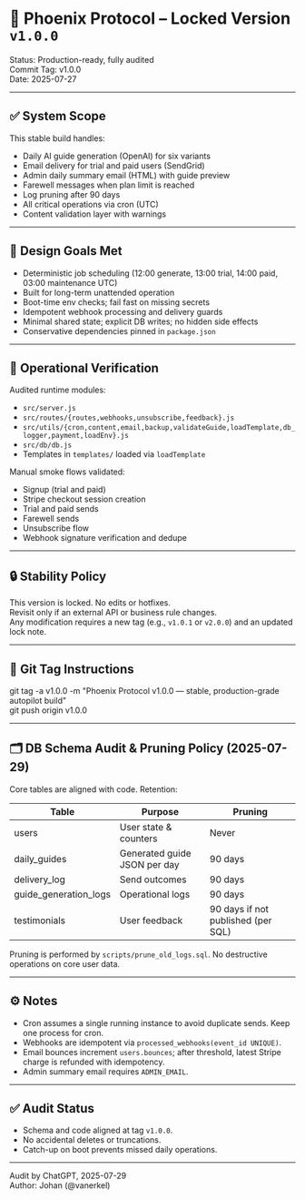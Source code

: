 # 🔐 Phoenix Protocol – Locked Version `v1.0.0`

Status: Production-ready, fully audited  
Commit Tag: v1.0.0  
Date: 2025-07-27

---

## ✅ System Scope

This stable build handles:

- Daily AI guide generation (OpenAI) for six variants
- Email delivery for trial and paid users (SendGrid)
- Admin daily summary email (HTML) with guide preview
- Farewell messages when plan limit is reached
- Log pruning after 90 days
- All critical operations via cron (UTC)
- Content validation layer with warnings

---

## 🧱 Design Goals Met

- Deterministic job scheduling (12:00 generate, 13:00 trial, 14:00 paid, 03:00 maintenance UTC)
- Built for long-term unattended operation
- Boot-time env checks; fail fast on missing secrets
- Idempotent webhook processing and delivery guards
- Minimal shared state; explicit DB writes; no hidden side effects
- Conservative dependencies pinned in `package.json`

---

## 🧪 Operational Verification

Audited runtime modules:

- `src/server.js`
- `src/routes/{routes,webhooks,unsubscribe,feedback}.js`
- `src/utils/{cron,content,email,backup,validateGuide,loadTemplate,db_logger,payment,loadEnv}.js`
- `src/db/db.js`
- Templates in `templates/` loaded via `loadTemplate`

Manual smoke flows validated:

- Signup (trial and paid)
- Stripe checkout session creation
- Trial and paid sends
- Farewell sends
- Unsubscribe flow
- Webhook signature verification and dedupe

---

## 🔒 Stability Policy

This version is locked. No edits or hotfixes.  
Revisit only if an external API or business rule changes.  
Any modification requires a new tag (e.g., `v1.0.1` or `v2.0.0`) and an updated lock note.

---

## 🚀 Git Tag Instructions

git tag -a v1.0.0 -m "Phoenix Protocol v1.0.0 — stable, production-grade autopilot build"  
git push origin v1.0.0

---

## 🗂️ DB Schema Audit & Pruning Policy (2025-07-29)

Core tables are aligned with code. Retention:

| Table                   | Purpose                                | Pruning |
|-------------------------|----------------------------------------|---------|
| users                   | User state & counters                  | Never   |
| daily_guides            | Generated guide JSON per day           | 90 days |
| delivery_log            | Send outcomes                          | 90 days |
| guide_generation_logs   | Operational logs                       | 90 days |
| testimonials            | User feedback                          | 90 days if not published (per SQL) |

Pruning is performed by `scripts/prune_old_logs.sql`. No destructive operations on core user data.

---

## ⚙️ Notes

- Cron assumes a single running instance to avoid duplicate sends. Keep one process for cron.
- Webhooks are idempotent via `processed_webhooks(event_id UNIQUE)`.
- Email bounces increment `users.bounces`; after threshold, latest Stripe charge is refunded with idempotency.
- Admin summary email requires `ADMIN_EMAIL`.

---

## ✅ Audit Status

- Schema and code aligned at tag `v1.0.0`.
- No accidental deletes or truncations.
- Catch-up on boot prevents missed daily operations.

---

Audit by ChatGPT, 2025-07-29  
Author: Johan (@vanerkel)
